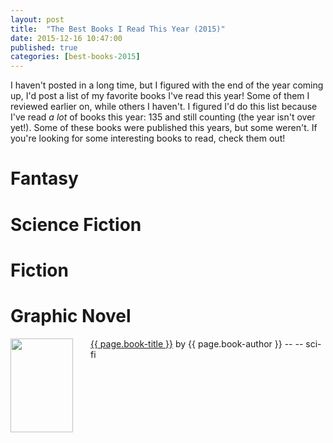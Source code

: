 ```yaml
---
layout: post
title:  "The Best Books I Read This Year (2015)"
date: 2015-12-16 10:47:00
published: true
categories: [best-books-2015]
---
```



I haven't posted in a long time, but I figured with the end of the year coming up, I'd post a list of my favorite books I've read this year! Some of them I reviewed earlier on, while others I haven't. I figured I'd do this list because I've read <i>a lot</i> of books this year: 135 and still counting (the year isn't over yet!). Some of these books were published this years, but some weren't. If you're looking for some interesting books to read, check them out!

<!--more-->

<h1>Fantasy</h1>

<h1>Science Fiction <i class="fa fa-rocket"></i></h1>

<h1>Fiction</h1>

<h1>Graphic Novel</h1>

<img src="{{ page.book-image }}" align="left" style="width:100%; height:100%; max-width:100px; max-height:150px; padding-right:25px;" />
<a href="http://amzn.com/{{ page.short-link }}" target="_blank"> {{ page.book-title }}</a> by {{ page.book-author }} -- <i class="fa fa-star"></i><i class="fa fa-star"></i><i class="fa fa-star"></i><i class="fa fa-star-o"></i><i class="fa fa-star-o"></i>  -- <i class="fa fa-rocket"></i> sci-fi
